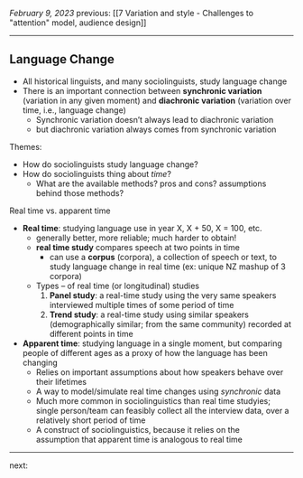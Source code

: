 *February 9, 2023*
previous: [[7 Variation and style - Challenges to "attention" model, audience design]]

---

## Language Change
- All historical linguists, and many sociolinguists, study language change
- There is an important connection between **synchronic variation** (variation in any given moment) and **diachronic variation** (variation over time, i.e., language change)
	- Synchronic variation doesn’t always lead to diachronic variation
	- but diachronic variation always comes from synchronic variation

Themes:
- How do sociolinguists study language change?
- How do sociolinguists thing about *time*?
	- What are the available methods? pros and cons? assumptions behind those methods?

Real time vs. apparent time
- **Real time**: studying language use in year X, X + 50, X = 100, etc.
	- generally better, more reliable; much harder to obtain!
	- **real time study** compares speech at two points in time
		- can use a **corpus** (corpora), a collection of speech or text, to study language change in real time (ex: unique NZ mashup of 3 corpora)
	- Types – of real time (or longitudinal) studies
		1. **Panel study**: a real-time study using the very same speakers interviewed multiple times of some period of time
		2. **Trend study**: a real-time study using similar speakers (demographically similar; from the same community) recorded at different points in time
- **Apparent time**: studying language in a single moment, but comparing people of different ages as a proxy of how the language has been changing
	- Relies on important assumptions about how speakers behave over their lifetimes
	- A way to model/simulate real time changes using *synchronic* data
	- Much more common in sociolinguistics than real time studyies; single person/team can feasibly collect all the interview data, over a relatively short period of time
	- A construct of sociolinguistics, because it relies on the  
assumption that apparent time is analogous to real time



---




next:
